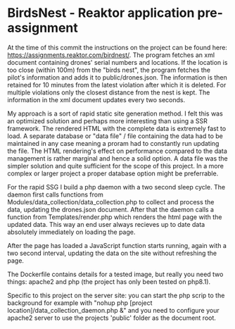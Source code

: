 # BirdsNest - Reaktor application pre-assignment

At the time of this commit the instructions on the project can be found here: https://assignments.reaktor.com/birdnest/. The program fetches an xml document containing drones' serial numbers and locations. If the location is too close (within 100m) from the "birds nest", the program fetches the pilot's information and adds it to public/drones.json. The information is then retained for 10 minutes from the latest violation after which it is deleted. For multiple violations only the closest distance from the nest is kept. The information in the xml document updates every two seconds.

My approach is a sort of rapid static site generation method. I felt this was an optimized solution and perhaps more interesting than using a SSR framework. The rendered HTML with the complete data is extremely fast to load. A separate database or "data file" / file containing the data had to be maintained in any case meaning a proram had to constantly run updating the file. The HTML rendering's effect on performance compared to the data management is rather marginal and hence a solid option. A data file was the simpler solution and quite sufficient for the scope of this project. In a more complex or larger project a proper database option might be preferrable.

For the rapid SSG I build a php daemon with a two second sleep cycle. The daemon first calls functions from Modules/data_collection/data_collection.php to collect and process the data, updating the drones.json document. After that the daemon calls a function from Templates/render.php which renders the html page with the updated data. This way an end user always recieves up to date data absolutely immediately on loading the page.

After the page has loaded a JavaScript function starts running, again with a two second interval, updating the data on the site without refreshing the page.

The Dockerfile contains details for a tested image, but really you need two things: apache2 and php (the project has only been tested on php8.1). 

Specific to this project on the server site: you can start the php scrip to the background for example with "nohup php [project location]/data_collection_daemon.php &" and you need to configure your apache2 server to use the projects 'public' folder as the document root. 
